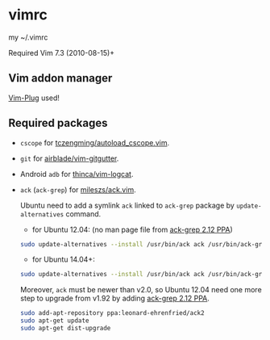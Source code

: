 vimrc
=====

my ~/.vimrc

Required Vim 7.3 (2010-08-15)+


Vim addon manager
-----------------
[Vim-Plug](https://github.com/junegunn/vim-plug) used!


Required packages
-----------------

* `cscope` for [tczengming/autoload_cscope.vim](https://github.com/tczengming/autoload_cscope.vim).

* `git` for [airblade/vim-gitgutter](https://github.com/airblade/vim-gitgutter).

* Android `adb` for [thinca/vim-logcat](https://github.com/thinca/vim-logcat).

* `ack` (`ack-grep`) for [mileszs/ack.vim](https://github.com/mileszs/ack.vim).

    Ubuntu need to add a symlink `ack` linked to `ack-grep` package
    by `update-alternatives` command.

    - for Ubuntu 12.04: (no man page file from [ack-grep 2.12 PPA](https://launchpad.net/~leonard-ehrenfried/+archive/ubuntu/ack2))
    ```bash
    sudo update-alternatives --install /usr/bin/ack ack /usr/bin/ack-grep 100
    ```

    - for Ubuntu 14.04+:
    ```bash
    sudo update-alternatives --install /usr/bin/ack ack /usr/bin/ack-grep 100 --slave /usr/share/man/man1/ack.1p.gz ack.1p.gz /usr/share/man/man1/ack-grep.1p.gz
    ```

    Moreover, `ack` must be newer than v2.0, so Ubuntu 12.04
    need one more step to upgrade from v1.92 by adding [ack-grep 2.12 PPA](https://launchpad.net/~leonard-ehrenfried/+archive/ubuntu/ack2).

    ```bash
    sudo add-apt-repository ppa:leonard-ehrenfried/ack2
    sudo apt-get update
    sudo apt-get dist-upgrade
    ```

